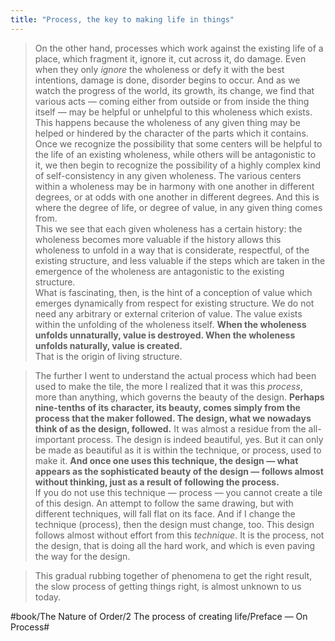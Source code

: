 ```yaml
---
title: "Process, the key to making life in things"
---
```


> On the other hand, processes which work against the existing life of a place, which fragment it, ignore it, cut across it, do damage. Even when they only *ignore* the wholeness or defy it with the best intentions, damage is done, disorder begins to occur. And as we watch the progress of the world, its growth, its change, we find that various acts — coming either from outside or from inside the thing itself — may be helpful or unhelpful to this wholeness which exists. This happens because the wholeness of any given thing may be helped or hindered by the character of the parts which it contains.  
> Once we recognize the possibility that some centers will be helpful to the life of an existing wholeness, while others will be antagonistic to it, we then begin to recognize the possibility of a highly complex kind of self-consistency in any given wholeness. The various centers within a wholeness may be in harmony with one another in different degrees, or at odds with one another in different degrees. And this is where the degree of life, or degree of value, in any given thing comes from.  
> This we see that each given wholeness has a certain history: the wholeness becomes more valuable if the history allows this wholeness to unfold in a way that is considerate, respectful, of the existing structure, and less valuable if the steps which are taken in the emergence of the wholeness are antagonistic to the existing structure.  
> What is fascinating, then, is the hint of a conception of value which emerges dynamically from respect for existing structure. We do not need any arbitrary or external criterion of value. The value exists within the unfolding of the wholeness itself. **When the wholeness unfolds unnaturally, value is destroyed. When the wholeness unfolds naturally, value is created.**  
> That is the origin of living structure.  

> The further I went to understand the actual process which had been used to make the tile, the more I realized that it was this *process*, more than anything, which governs the beauty of the design. **Perhaps nine-tenths of its character, its beauty, comes simply from the process that the maker followed. The design, what we nowadays think of as the design, followed.** It was almost a residue from the all-important process. The design is indeed beautiful, yes. But it can only be made as beautiful as it is within the technique, or process, used to make it. **And once one uses this technique, the design — what appears as the sophisticated beauty of the design — follows almost without thinking, just as a result of following the process.**  
> If you do not use this technique — process — you cannot create a tile of this design. An attempt to follow the same drawing, but with different techniques, will fall flat on its face. And if I change the technique (process), then the design must change, too. This design follows almost without effort from this *technique*. It is the process, not the design, that is doing all the hard work, and which is even paving the way for the design.  

> This gradual rubbing together of phenomena to get the right result, the slow process of getting things right, is almost unknown to us today.  

#book/The Nature of Order/2 The process of creating life/Preface — On Process#